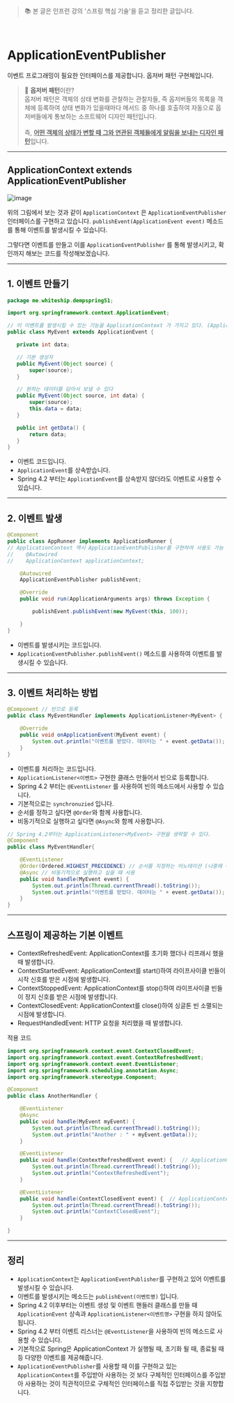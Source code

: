 > 📚 본 글은 인프런 강의 '스프링 핵심 기술'을 듣고 정리한 글입니다. 

<br>

# **ApplicationEventPublisher**
이벤트 프로그래밍이 필요한 인터페이스를 제공합니다. 옵저버 패턴 구현체입니다.

> 🔸 **옵저버 패턴**이란?<br>
> 옵저버 패턴은 객체의 상태 변화를 관찰하는 관찰자들, 즉 옵저버들의 목록을 객체에 등록하여 상태 변화가 있을때마다 메서드 중 하나를 호출하여 자동으로 옵저버들에게 통보하는 소프트웨어 디자인 패턴입니다. <br><br>
즉, <u>**어떤 객체의 상태가 변할 때 그와 연관된 객체들에게 알림을 보내는 디자인 패턴**</u>입니다. 

---

## **ApplicationContext extends ApplicationEventPublisher**

![image](https://user-images.githubusercontent.com/63777714/140501377-62ab99e5-bc0a-43ba-ba92-24b27c05147d.png)

위의 그림에서 보는 것과 같이 `ApplicationContext` 은 `ApplicationEventPublisher` 인터페이스를 구현하고 있습니다. `publishEvent(ApplicationEvent event)` 메소드를 통해 이벤트를 발생시킬 수 있습니다. 

그렇다면 이벤트를 만들고 이를 `ApplicationEventPublisher` 를 통해 발생시키고, 확인까지 해보는 코드를 작성해보겠습니다. 

--- 
 ##  **1. 이벤트 만들기**

 ```java
 package me.whiteship.dempspring51;

import org.springframework.context.ApplicationEvent;

// 이 이벤트를 발생시킬 수 있는 기능을 ApplicationContext 가 가지고 있다. (ApplicationEventPublisher)
public class MyEvent extends ApplicationEvent {

    private int data;

    // 기본 생성자
    public MyEvent(Object source) {
        super(source);
    }

    // 원하는 데이터를 담아서 보낼 수 있다
    public MyEvent(Object source, int data) {
        super(source);
        this.data = data;
    }

    public int getData() {
        return data;
    }
}
 ```
 * 이벤트 코드입니다. 
 * `ApplicationEvent`를 상속받습니다. 
 * Spring 4.2 부터는 `ApplicationEvent`를 상속받지 않더라도 이벤트로 사용할 수 있습니다. 

---
##  **2. 이벤트 발생**

```java
@Component
public class AppRunner implements ApplicationRunner {
// ApplicationContext 역시 ApplicationEventPublisher를 구현하여 사용도 가능 
//    @Autowired
//    ApplicationContext applicationContext;

    @Autowired
    ApplicationEventPublisher publishEvent;

    @Override
    public void run(ApplicationArguments args) throws Exception {

        publishEvent.publishEvent(new MyEvent(this, 100));

    }
}
```

* 이벤트를 발생시키는 코드입니다. 
* `ApplicationEventPublisher.publishEvent()` 메소드를 사용하여 이벤트를 발생시킬 수 있습니다. 

---
##  **3. 이벤트 처리하는 방법**

```java
@Component // 빈으로 등록
public class MyEventHandler implements ApplicationListener<MyEvent> {

    @Override
    public void onApplicationEvent(MyEvent event) {
        System.out.println("이벤트를 받았다. 데이터는 " + event.getData());
    }
}
```
* 이벤트를 처리하는 코드입니다. 
* `ApplicationListener<이벤트>` 구현한 클래스 만들어서 빈으로 등록합니다. 
* Spring 4.2 부터는 `@EventListener` 를 사용하여 빈의 메소드에서 사용할 수 있습니다. 
* 기본적으로는 `synchronuzied` 입니다. 
* 순서를 정하고 싶다면 `@Order`와 함께 사용합니다. 
* 비동기적으로 실행하고 싶다면 `@Async`와 함께 사용합니다. 

```java
// Spring 4.2부터는 ApplicationListener<MyEvent> 구현을 생략할 수 있다.
@Component
public class MyEventHandler{

    @EventListener
    @Order(Ordered.HIGHEST_PRECEDENCE) // 순서를 지정하는 어노테이션 (나중에 찍고싶다면 Ordered.HIGHEST_PRECEDENCE +2)를 해주면 된다. 
    @Async // 비동기적으로 실행하고 싶을 때 사용
    public void handle(MyEvent event) {
        System.out.println(Thread.currentThread().toString());
        System.out.println("이벤트를 받았다. 데이터는 " + event.getData());
    }
}

```

---
## **스프링이 제공하는 기본 이벤트**
* ContextRefreshedEvent: ApplicationContext를 초기화 했더나 리프래시 했을 때 발생합니다. 
* ContextStartedEvent: ApplicationContext를 start()하여 라이프사이클 빈들이 시작
신호를 받은 시점에 발생합니다.
* ContextStoppedEvent: ApplicationContext를 stop()하여 라이프사이클 빈들이 정지
신호를 받은 시점에 발생합니다.
* ContextClosedEvent: ApplicationContext를 close()하여 싱글톤 빈 소멸되는 시점에
발생합니다.
*  RequestHandledEvent: HTTP 요청을 처리했을 때 발생합니다. 

적용 코드
```java
import org.springframework.context.event.ContextClosedEvent;
import org.springframework.context.event.ContextRefreshedEvent;
import org.springframework.context.event.EventListener;
import org.springframework.scheduling.annotation.Async;
import org.springframework.stereotype.Component;

@Component
public class AnotherHandler {

    @EventListener
    @Async
    public void handle(MyEvent myEvent) {
        System.out.println(Thread.currentThread().toString());
        System.out.println("Another : " + myEvent.getData());
    }

    @EventListener
    public void handle(ContextRefreshedEvent event) {   // ApplicationContext 를 초기화하거나 리프레시 했을 때 발생
        System.out.println(Thread.currentThread().toString());
        System.out.println("ContextRefreshedEvent");
    }

    @EventListener
    public void handle(ContextClosedEvent event) {  // ApplicationContext를 Close()하여 싱글톤 빈 소멸되는 시점에 발생
        System.out.println(Thread.currentThread().toString());
        System.out.println("ContextClosedEvent");
    }

}
```

---
## 정리
  * `ApplicationContext`는 `ApplicationEventPublisher`를 구현하고 있어 이벤트를 발생시킬 수 있습니다. 
  * 이벤트를 발생시키는 메소드는 `publishEvent(이벤트명)` 입니다. 
  * Spring 4.2 이후부터는 이벤트 생성 및 이벤트 핸들러 클래스를 만들 때 `ApplicationEvent` 상속과 `ApplicationListener<이벤트명>` 구현을 하지 않아도 됩니다. 
  * Spring 4.2 부터 이벤트 리스너는 `@EventListener`을 사용하여 빈의 메소드로 사용할 수 있습니다. 
  * 기본적으로 Spring은 ApplicationContext 가 실행될 때, 초기화 될 때, 종료될 때 등 다양한 이벤트를 제공해줍니다. 
  * `ApplicationEventPublisher`를 사용할 때 이를 구현하고 있는 `ApplicationContext`를 주입받아 사용하는 것 보다 구체적인 인터페이스를 주입받아 사용하는 것이 직관적이므로 구체적인 인터페이스를 직접 주입받는 것을 지향합니다. 



























